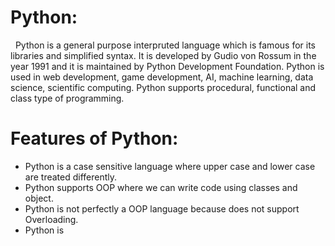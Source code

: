 # Python:
&nbsp; Python is a general purpose interpruted language which is famous for its libraries and simplified syntax. It is developed by Gudio von Rossum in the year 1991 and it is maintained by Python Development Foundation. Python is used in web development, game development, AI, machine learning, data science, scientific computing. Python supports procedural, functional and class type of programming. 

# Features of Python:
* Python is a case sensitive language where upper case and lower case are treated differently. 
* Python supports OOP where we can write code using classes and object.
* Python is not perfectly a OOP language because does not support Overloading. 
* Python is 
